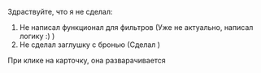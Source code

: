 Здраствуйте, что я не сделал:
  1. Не написал функционал для фильтров (Уже не актуально, написал логику :)  )
  2. Не сделал заглушку с бронью (Сделал )

При клике на карточку, она разварачивается 

